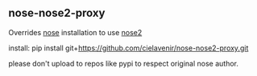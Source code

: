 ## nose-nose2-proxy

Overrides [nose](https://pypi.org/project/nose/) installation to use [nose2](https://pypi.org/project/nose2/)

install: pip install git+https://github.com/cielavenir/nose-nose2-proxy.git

please don't upload to repos like pypi to respect original nose author.
